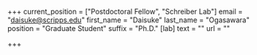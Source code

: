 +++
current_position = ["Postdoctoral Fellow", "Schreiber Lab"]
email = "daisuke@scripps.edu"
first_name = "Daisuke"
last_name = "Ogasawara"
position = "Graduate Student"
suffix = "Ph.D."
[lab]
text = ""
url = ""

+++
